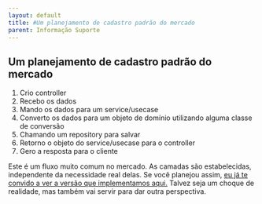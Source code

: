```yaml
---
layout: default
title: #Um planejamento de cadastro padrão do mercado 
parent: Informação Suporte
---
```

## Um planejamento de cadastro padrão do mercado

1. Crio controller
2. Recebo os dados
3. Mando os dados para um service/usecase
4. Converto os dados para um objeto de domínio utilizando alguma classe de conversão
5. Chamando um repository para salvar
6. Retorno o objeto do service/usecase para o controller
7. Gero a resposta para o cliente

Este é um fluxo muito comum no mercado. As camadas são estabelecidas, independente da necessidade real delas. Se você planejou assim, [eu já te convido a ver a versão que implementamos aqui.](https://github.com/albertotavareszup/nosso-cartao-v2/blob/cria-proposta/src/main/java/br/com/zup/nossocartao/novaproposta/CriaNovaPropostaController.java) Talvez seja um choque de realidade, mas também vai servir para dar outra perspectiva. 
